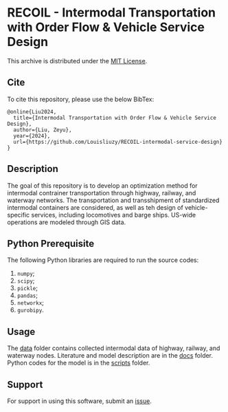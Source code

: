 
# RECOIL - Intermodal Transportation with Order Flow & Vehicle Service Design

This archive is distributed under the [MIT License](LICENSE).

## Cite

To cite this repository, please use the below BibTex:

```
@online{Liu2024,
  title={Intermodal Transportation with Order Flow & Vehicle Service Design},
  author={Liu, Zeyu},
  year={2024},
  url={https://github.com/Louisliuzy/RECOIL-intermodal-service-design}
}
```

## Description

The goal of this repository is to develop an optimization method for intermodal contrainer transportation through highway, railway, and waterway networks. The transportation and transshipment of standardized intermodal containers are considered, as well as teh design of vehicle-specific services, including locomotives and barge ships. US-wide operations are modeled through GIS data.


## Python Prerequisite

The following Python libraries are required to run the source codes:
1. `numpy`;
2. `scipy`;
3. `pickle`;
4. `pandas`;
5. `networkx`;
6. `gurobipy`.


## Usage

The [data](data) folder contains collected intermodal data of highway, railway, and waterway nodes. Literature and model description are in the [docs](docs) folder. Python codes for the model is in the [scripts](scripts) folder.


## Support

For support in using this software, submit an
[issue](https://github.com/Louisliuzy/RECOIL-intermodal-service-design/issues/new).

